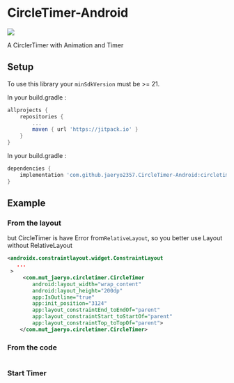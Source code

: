 # CircleTimer-Android

[![](https://jitpack.io/v/jaeryo2357/CircleTimer-Android.svg)](https://jitpack.io/#jaeryo2357/CircleTimer-Android)

A CirclerTimer with Animation and Timer


## Setup
To use this library your `minSdkVersion` must be >= 21.

In your build.gradle :
```gradle
allprojects {
	repositories {
		...
		maven { url 'https://jitpack.io' }
	}
}
```
In your build.gradle :
```gradle
dependencies {
    implementation 'com.github.jaeryo2357.CircleTimer-Android:circletimer:1.0.1'
}
```

## Example
### From the layout 
   but CircleTimer is have Error from`RelativeLayout`, so you better use Layout without RelativeLayout
   
```xml
<androidx.constraintlayout.widget.ConstraintLayout
   ...
 >
     <com.mut_jaeryo.circletimer.CircleTimer
        android:layout_width="wrap_content"
        android:layout_height="200dp"
        app:IsOutline="true"
        app:init_position="3124"
        app:layout_constraintEnd_toEndOf="parent"
        app:layout_constraintStart_toStartOf="parent"
        app:layout_constraintTop_toTopOf="parent">
    </com.mut_jaeryo.circletimer.CircleTimer>
```

### From the code
```java

```

### Start Timer

```
